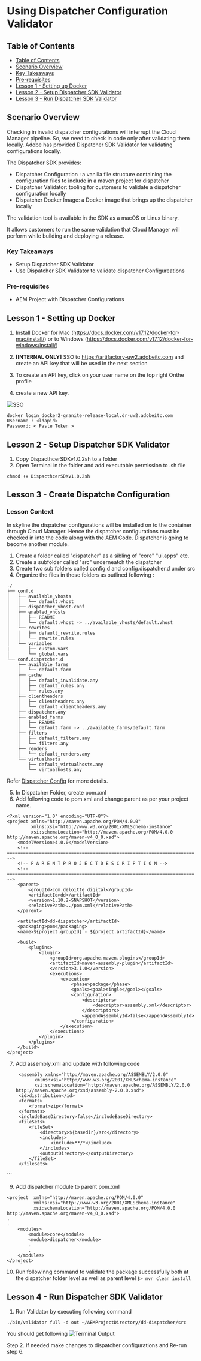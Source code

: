 # Using Dispatcher Configuration Validator

## Table of Contents

  
  - [Table of Contents](#table-of-contents)
  - [Scenario Overview](#scenario-overview)
  - [Key Takeaways](#key-takeaways)
 - [Pre-requisites](#pre-requisites)
  - [Lesson 1 - Setting up Docker](#lesson-1---setting-up-docker)
  - [Lesson 2 - Setup Dispatcher SDK Validator](#lesson-2---setup-dispatcher-sdk-validator)
  - [Lesson 3 - Run Dispatcher SDK Validator](#lesson-3---run-dispatcher-sdk-validator)


## Scenario Overview

Checking in invalid dispatcher configurations will interrupt the Cloud Manager pipeline. So, we need to check in  code only after validating them locally. Adobe has provided Dispatcher SDK Validator for validating configurations locally.

The Dispatcher SDK provides:

* Dispatcher Configuration : a vanilla file structure containing the configuration files to include in a maven project for dispatcher
* Dispatcher Validator: tooling for customers to validate a dispatcher configuration locally
* Dispatcher Docker Image: a Docker image that brings up the dispatcher locally

The validation tool is available in the SDK as a macOS or Linux binary.

It allows customers to run the same validation that Cloud Manager will perform while building and deploying a release.

### Key Takeaways

* Setup Dispatcher SDK Validator
* Use Dispatcher SDK Validator to validate dispatcher Configureations


### Pre-requisites

* AEM Project with Dispatcher Configurations

## Lesson 1 - Setting up Docker

1. Install Docker for Mac (https://docs.docker.com/v17.12/docker-for-mac/install/) or to Windows (https://docs.docker.com/v17.12/docker-for-windows/install/)

2. **[INTERNAL ONLY]** SSO to https://artifactory-uw2.adobeitc.com and create an API key that will be used in the next section
3. To create an API key, click on your user name on the top right 
Onthe profile
4. create a new API key. 

![SSO](./sso.jpg)

```
docker login docker2-granite-release-local.dr-uw2.adobeitc.com 
Username : <ldapid>
Password: < Paste Token >

```
## Lesson 2 - Setup Dispatcher SDK Validator

1. Copy DispacthcerSDKv1.0.2sh to a folder
2. Open Terminal in the folder and add executable permission to .sh file
```
chmod +x DispacthcerSDKv1.0.2sh
```

## Lesson 3 - Create Dispatche Configuration

### Lesson Context
In skyline the dispatcher configurations will be installed on to the container through Cloud Manager. Hence the dispatcher configurations must be checked in into the code along with the AEM Code. Dispatcher is going to become another module.

1. Create a folder called "dispatcher" as a sibling of "core" "ui.apps" etc.
2. Create a subfolder called "src" underneatch the dispatcher
3. Create two sub folders called config.d and config.dispatcher.d under src
4. Organize the files in those folders as outlined following :

```
./
├── conf.d
│   ├── available_vhosts
│   │   └── default.vhost
│   ├── dispatcher_vhost.conf
│   ├── enabled_vhosts
│   │   ├── README
│   │   └── default.vhost -> ../available_vhosts/default.vhost
│   └── rewrites
│   │   ├── default_rewrite.rules
│   │   └── rewrite.rules
│   └── variables
|       ├── custom.vars
│       └── global.vars
└── conf.dispatcher.d
    ├── available_farms
    │   └── default.farm
    ├── cache
    │   ├── default_invalidate.any
    │   ├── default_rules.any
    │   └── rules.any
    ├── clientheaders
    │   ├── clientheaders.any
    │   └── default_clientheaders.any
    ├── dispatcher.any
    ├── enabled_farms
    │   ├── README
    │   └── default.farm -> ../available_farms/default.farm
    ├── filters
    │   ├── default_filters.any
    │   └── filters.any
    ├── renders
    │   └── default_renders.any
    └── virtualhosts
        ├── default_virtualhosts.any
        └── virtualhosts.any
```
Refer [Dispatcher Config](DispatcherConfig.md) for more details.

5. In Dispatcher Folder, create pom.xml
6. Add following code to pom.xml and change parent as per your project name.

```
<?xml version="1.0" encoding="UTF-8"?>
<project xmlns="http://maven.apache.org/POM/4.0.0"
         xmlns:xsi="http://www.w3.org/2001/XMLSchema-instance"
         xsi:schemaLocation="http://maven.apache.org/POM/4.0.0 http://maven.apache.org/maven-v4_0_0.xsd">
    <modelVersion>4.0.0</modelVersion>
    <!-- ====================================================================== -->
    <!-- P A R E N T P R O J E C T D E S C R I P T I O N -->
    <!-- ====================================================================== -->
    <parent>
        <groupId>com.deloitte.digital</groupId>
        <artifactId>dd</artifactId>
        <version>1.10.2-SNAPSHOT</version>
        <relativePath>../pom.xml</relativePath>
    </parent>
 
    <artifactId>dd-dispatcher</artifactId>
    <packaging>pom</packaging>
    <name>${project.groupId} - ${project.artifactId}</name>
 
    <build>
        <plugins>
            <plugin>
                <groupId>org.apache.maven.plugins</groupId>
                <artifactId>maven-assembly-plugin</artifactId>
                <version>3.1.0</version>
                <executions>
                    <execution>
                        <phase>package</phase>
                        <goals><goal>single</goal></goals>
                        <configuration>
                            <descriptors>
                                <descriptor>assembly.xml</descriptor>
                            </descriptors>
                            <appendAssemblyId>false</appendAssemblyId>
                        </configuration>
                    </execution>
                </executions>
            </plugin>
        </plugins>
    </build>
</project>

```

7. Add assembly.xml and update with following code
   ```
    <assembly xmlns="http://maven.apache.org/ASSEMBLY/2.0.0"
          xmlns:xsi="http://www.w3.org/2001/XMLSchema-instance"
          xsi:schemaLocation="http://maven.apache.org/ASSEMBLY/2.0.0 http://maven.apache.org/xsd/assembly-2.0.0.xsd">
    <id>distribution</id>
    <formats>
        <format>zip</format>
    </formats>
    <includeBaseDirectory>false</includeBaseDirectory>
    <fileSets>
        <fileSet>
            <directory>${basedir}/src</directory>
            <includes>
                <include>**/*</include>
            </includes>
            <outputDirectory></outputDirectory>
        </fileSet>
    </fileSets>
</assembly>
   ```

9. Add dispatcher module to parent pom.xml
```
<project  xmlns="http://maven.apache.org/POM/4.0.0"
          xmlns:xsi="http://www.w3.org/2001/XMLSchema-instance"
          xsi:schemaLocation="http://maven.apache.org/POM/4.0.0 http://maven.apache.org/maven-v4_0_0.xsd">
.
.
    <modules>
        <module>core</module>
        <module>dispatcher</module>
        .
        .
    </modules>
</project>

```
10.  Run followinng command to validate the package successfully both at the dispatcher folder level as well as parent level
    ```
    $> mvn clean install
    ```


## Lesson 4 - Run Dispatcher SDK Validator

1. Run Validator by executing following command

```
./bin/validator full -d out ~/AEMProjectDirectory/dd-dispatcher/src

```

You should get following 
![Terminal Output](validator-terminal.png)

Step 2. If needed make changes to dispatcher configurations and Re-run step 6.